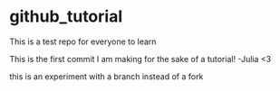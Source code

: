 # github_tutorial
This is a test repo for everyone to learn

This is the first commit I am making for the sake of a tutorial!
-Julia <3

this is an experiment with a branch instead of a fork